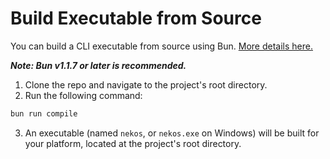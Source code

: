 # Build Executable from Source

You can build a CLI executable from source using Bun.
[More details here.](https://bun.sh/docs/bundler/executables)

***Note: Bun v1.1.7 or later is recommended.***

1. Clone the repo and navigate to the project's root directory.
2. Run the following command:
```sh
bun run compile
```
3. An executable (named `nekos`, or `nekos.exe` on Windows) will be built for your platform, located at the project's root directory.